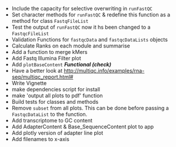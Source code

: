 - Include the capacity for selective overwriting in `runFastQC`
- Set character methods for `runFastQC` & redefine this function as a method for class `FastqFileList`
- Test the output of `runFastQC` now it hs been changed to a `FastqcFileList`
- Validation Functions for `fastqcData` and `fastqcDataLists` objects
- Calculate Ranks on each module and summarise
- Add a function to merge kMers
- Add Fastq Illumina Filter plot
- Add `plotBaseContent` ***Functional (check)***
- Have a better look at http://multiqc.info/examples/rna-seq/multiqc_report.html#
- Write Vignette
- make dependencies script for install 
- make 'output all plots to pdf' function
- Build tests for classes and methods
- Remove `subset` from all plots. This can be done before passing a `FastqcDataList` to the function.
- Add transcriptome to GC content
- Add AdapterContent & Base_SequenceContent plot to app
- Add plotly version of adapter line plot
- Add filenames to x-axis

